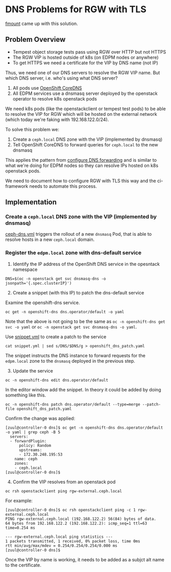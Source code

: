 # DNS Problems for RGW with TLS

[fmount](https://github.com/fmount) came up with this solution.

## Problem Overview

- Tempest object storage tests pass using RGW over HTTP but not HTTPS
- The RGW VIP is hosted outside of k8s (on EDPM nodes or anywhere)
- To get HTTPS we need a certificate for the VIP by DNS name (not IP)

Thus, we need one of our DNS servers to resolve the RGW VIP name.
But which DNS server, i.e. who's using what DNS server?

1. All pods use [OpenShift CoreDNS](https://docs.openshift.com/container-platform/4.15/networking/dns-operator.html)
2. All EDPM services use a dnsmasq server deployed by the openstack
   operator to resolve k8s openstack pods

We need k8s pods (like the openstackclient or tempest test pods)
to be able to resolve the VIP for RGW which will be hosted on the
external network (which today we're faking with 192.168.122.0/24).

To solve this problem we:

1. Create a `ceph.local` DNS zone with the VIP (implemented by dnsmasq)
2. Tell OpenShift CoreDNS to forward queries for `ceph.local` to the new dnsmasq

This applies the pattern from
[configure DNS forwarding](https://docs.openshift.com/container-platform/4.15/networking/dns-operator.html#nw-dns-forward_dns-operator)
and is similar to what we're doing for EDPM nodes so they can resolve
IPs hosted on k8s openstack pods.

We need to document how to configure RGW with TLS this way and the
ci-framework needs to automate this process.

## Implementation

### Create a `ceph.local` DNS zone with the VIP (implemented by dnsmasq)

[ceph-dns.yml](ceph-dns.yml) triggers the rollout of a new
`dnsmasq` Pod, that is able to resolve hosts in a new `ceph.local`
domain.

### Register the `edpm.local` zone with dns-default service

1. Identify the IP address of the OpenShift DNS service in the opesntack namespace
```
DNS=$(oc -n openstack get svc dnsmasq-dns -o jsonpath='{.spec.clusterIP}')
```
2. Create a snippet (with this IP) to patch the dns-default service

Examine the openshift-dns service.
```
oc get -n openshift-dns dns.operator/default -o yaml
```
Note that the above is not going to be the same as
`oc -n openshift-dns get svc -o yaml` or
`oc -n openstack get svc dnsmasq-dns -o yaml`.

Use [snippet.yml](snippet.yml) to create a patch to the service
```
cat snippet.yml | sed s/DNS/$DNS/g > openshift_dns_patch.yaml
```
The snippet instructs the DNS instance to forward requests for the
`edpm.local` zone to the `dnsmasq` deployed in the previous step.

3. Update the service
```
oc -n openshift-dns edit dns.operator/default
```
In the editor window add the snippet. In theory it could be added by
doing something like this.
```
oc -n openshift-dns patch dns.operator/default --type=merge --patch-file openshift_dns_patch.yaml
```
Confirm the change was applied:
```
[zuul@controller-0 dns]$ oc get -n openshift-dns dns.operator/default -o yaml | grep ceph -B 5
  servers:
  - forwardPlugin:
      policy: Random
      upstreams:
      - 172.30.248.195:53
    name: ceph
    zones:
    - ceph.local
[zuul@controller-0 dns]$
```
4. Confirm the VIP resolves from an openstack pod

```
oc rsh openstackclient ping rgw-external.ceph.local
```
For example:
```
[zuul@controller-0 dns]$ oc rsh openstackclient ping -c 1 rgw-external.ceph.local
PING rgw-external.ceph.local (192.168.122.2) 56(84) bytes of data.
64 bytes from 192.168.122.2 (192.168.122.2): icmp_seq=1 ttl=63 time=0.254 ms

--- rgw-external.ceph.local ping statistics ---
1 packets transmitted, 1 received, 0% packet loss, time 0ms
rtt min/avg/max/mdev = 0.254/0.254/0.254/0.000 ms
[zuul@controller-0 dns]$
```
Once the VIP by name is working, it needs to be added as a subjct alt
name to the certificate.
